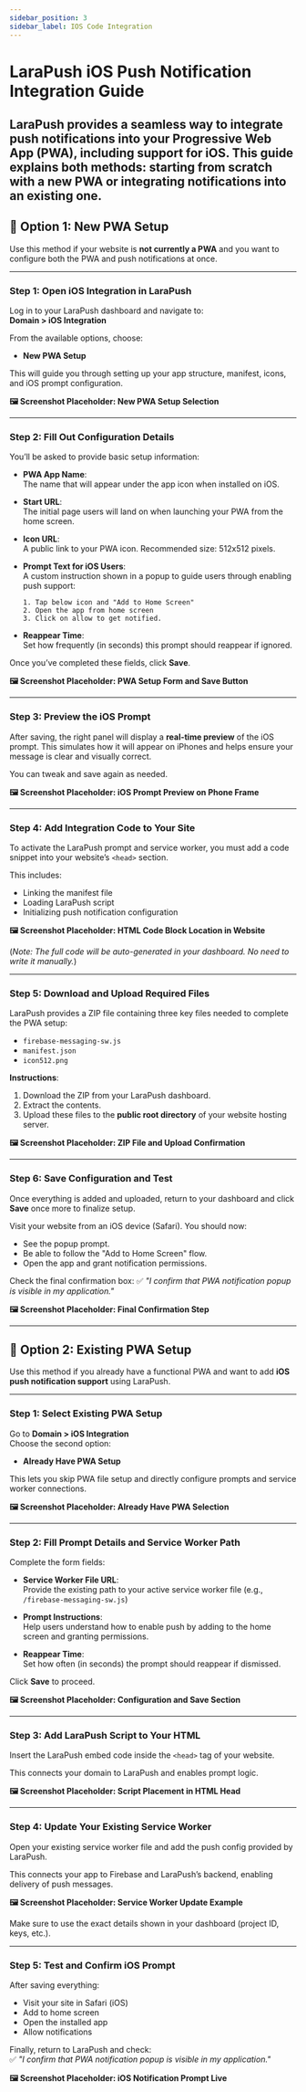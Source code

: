 ```yaml
---
sidebar_position: 3
sidebar_label: IOS Code Integration
---
```



# LaraPush iOS Push Notification Integration Guide

LaraPush provides a seamless way to integrate push notifications into your Progressive Web App (PWA), including support for iOS. This guide explains **both methods**: starting from scratch with a new PWA or integrating notifications into an existing one.
---

## 🔧 Option 1: New PWA Setup

Use this method if your website is **not currently a PWA** and you want to configure both the PWA and push notifications at once.

---

### Step 1: Open iOS Integration in LaraPush

Log in to your LaraPush dashboard and navigate to:  
**Domain > iOS Integration**

From the available options, choose:

- **New PWA Setup**

This will guide you through setting up your app structure, manifest, icons, and iOS prompt configuration.

**🖼️ Screenshot Placeholder: New PWA Setup Selection**

---

### Step 2: Fill Out Configuration Details

You’ll be asked to provide basic setup information:

- **PWA App Name**:  
  The name that will appear under the app icon when installed on iOS.

- **Start URL**:  
  The initial page users will land on when launching your PWA from the home screen.

- **Icon URL**:  
  A public link to your PWA icon. Recommended size: 512x512 pixels.

- **Prompt Text for iOS Users**:  
  A custom instruction shown in a popup to guide users through enabling push support:
  ```
  1. Tap below icon and "Add to Home Screen"
  2. Open the app from home screen
  3. Click on allow to get notified.
  ```

- **Reappear Time**:  
  Set how frequently (in seconds) this prompt should reappear if ignored.

Once you’ve completed these fields, click **Save**.

**🖼️ Screenshot Placeholder: PWA Setup Form and Save Button**

---

### Step 3: Preview the iOS Prompt

After saving, the right panel will display a **real-time preview** of the iOS prompt. This simulates how it will appear on iPhones and helps ensure your message is clear and visually correct.

You can tweak and save again as needed.

**🖼️ Screenshot Placeholder: iOS Prompt Preview on Phone Frame**

---

### Step 4: Add Integration Code to Your Site

To activate the LaraPush prompt and service worker, you must add a code snippet into your website’s `<head>` section.

This includes:

- Linking the manifest file
- Loading LaraPush script
- Initializing push notification configuration

**🖼️ Screenshot Placeholder: HTML Code Block Location in Website**

(*Note: The full code will be auto-generated in your dashboard. No need to write it manually.*)

---

### Step 5: Download and Upload Required Files

LaraPush provides a ZIP file containing three key files needed to complete the PWA setup:

- `firebase-messaging-sw.js`
- `manifest.json`
- `icon512.png`

**Instructions**:

1. Download the ZIP from your LaraPush dashboard.
2. Extract the contents.
3. Upload these files to the **public root directory** of your website hosting server.

**🖼️ Screenshot Placeholder: ZIP File and Upload Confirmation**

---

### Step 6: Save Configuration and Test

Once everything is added and uploaded, return to your dashboard and click **Save** once more to finalize setup.

Visit your website from an iOS device (Safari). You should now:

- See the popup prompt.
- Be able to follow the "Add to Home Screen" flow.
- Open the app and grant notification permissions.

Check the final confirmation box:
✅ *"I confirm that PWA notification popup is visible in my application."*

**🖼️ Screenshot Placeholder: Final Confirmation Step**

---

## 🔧 Option 2: Existing PWA Setup

Use this method if you already have a functional PWA and want to add **iOS push notification support** using LaraPush.

---

### Step 1: Select Existing PWA Setup

Go to **Domain > iOS Integration**  
Choose the second option:

- **Already Have PWA Setup**

This lets you skip PWA file setup and directly configure prompts and service worker connections.

**🖼️ Screenshot Placeholder: Already Have PWA Selection**

---

### Step 2: Fill Prompt Details and Service Worker Path

Complete the form fields:

- **Service Worker File URL**:  
  Provide the existing path to your active service worker file (e.g., `/firebase-messaging-sw.js`)

- **Prompt Instructions**:  
  Help users understand how to enable push by adding to the home screen and granting permissions.

- **Reappear Time**:  
  Set how often (in seconds) the prompt should reappear if dismissed.

Click **Save** to proceed.

**🖼️ Screenshot Placeholder: Configuration and Save Section**

---

### Step 3: Add LaraPush Script to Your HTML

Insert the LaraPush embed code inside the `<head>` tag of your website.

This connects your domain to LaraPush and enables prompt logic.

**🖼️ Screenshot Placeholder: Script Placement in HTML Head**

---

### Step 4: Update Your Existing Service Worker

Open your existing service worker file and add the push config provided by LaraPush.

This connects your app to Firebase and LaraPush’s backend, enabling delivery of push messages.

**🖼️ Screenshot Placeholder: Service Worker Update Example**

Make sure to use the exact details shown in your dashboard (project ID, keys, etc.).

---

### Step 5: Test and Confirm iOS Prompt

After saving everything:

- Visit your site in Safari (iOS)
- Add to home screen
- Open the installed app
- Allow notifications

Finally, return to LaraPush and check:  
✅ *"I confirm that PWA notification popup is visible in my application."*

**🖼️ Screenshot Placeholder: iOS Notification Prompt Live**
